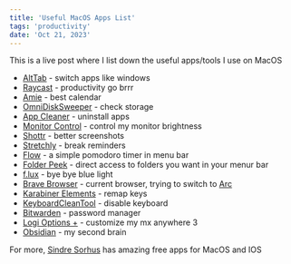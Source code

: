 ```yaml
---
title: 'Useful MacOS Apps List'
tags: 'productivity'
date: 'Oct 21, 2023'
---
```


This is a live post where I list down the useful apps/tools I use on MacOS

- [AltTab](https://alt-tab-macos.netlify.app/) \- switch apps like windows
- [Raycast](https://www.raycast.com/) \- productivity go brrr
- [Amie](https://amie.so/) \- best calendar
- [OmniDiskSweeper](https://www.omnigroup.com/more) \- check storage
- [App Cleaner](https://freemacsoft.net/appcleaner/) \- uninstall apps
- [Monitor Control](https://github.com/MonitorControl/MonitorControl#readme) \- control my monitor brightness
- [Shottr](https://shottr.cc/) \- better screenshots
- [Stretchly](https://hovancik.net/stretchly/) \- break reminders
- [Flow](https://flowapp.info/) \- a simple pomodoro timer in menu bar
- [Folder Peek](https://sindresorhus.com/folder-peek) \- direct access to folders you want in your menur bar
- [f.lux](https://justgetflux.com/) \- bye bye blue light
- [Brave Browser](https://brave.com/) \- current browser, trying to switch to [Arc](https://arc.net/)
- [Karabiner Elements](https://karabiner-elements.pqrs.org/) \- remap keys
- [KeyboardCleanTool](https://folivora.ai/keyboardcleantool) \- disable keyboard
- [Bitwarden](https://bitwarden.com/) \- password manager
- [Logi Options +](https://www.logitech.com/en-us/software/logi-options-plus.html) \- customize my mx anywhere 3
- [Obsidian](https://obsidian.md/) \- my second brain

For more, [Sindre Sorhus](https://sindresorhus.com/apps) has amazing free apps for MacOS and IOS
